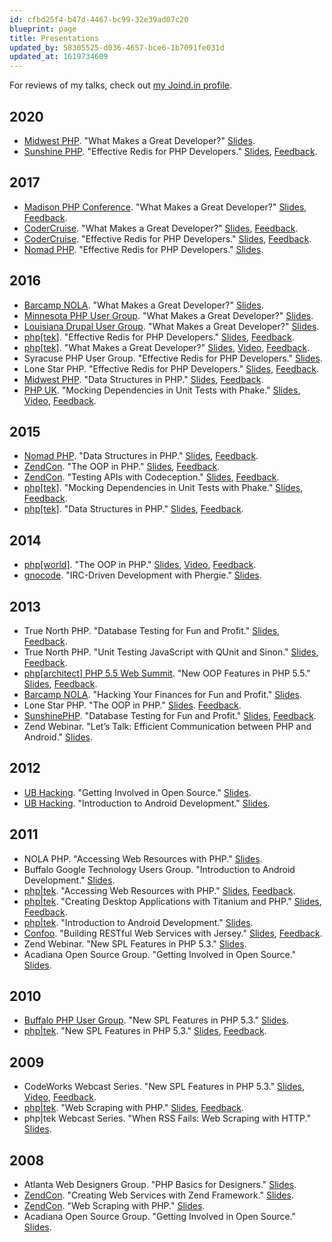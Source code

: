 ```yaml
---
id: cfbd25f4-b47d-4467-bc99-32e39ad07c20
blueprint: page
title: Presentations
updated_by: 58305525-d036-4657-bce6-1b7091fe031d
updated_at: 1619734609
---
```

For reviews of my talks, check out [my Joind.in profile](https://joind.in/user/elazar).

## 2020

* [Midwest PHP](https://midwestphp.org). "What Makes a Great Developer?" [Slides](http://matthewturland.com/slides/great-developer).
* [Sunshine PHP](http://sunshinephp.com). "Effective Redis for PHP Developers." [Slides](http://matthewturland.com/slides/effective-redis/), [Feedback](https://joind.in/event/sunshinephp-2020/effective-redis-for-php-developers).

## 2017

* [Madison PHP Conference](http://2017.madisonphpconference.com). "What Makes a Great Developer?" [Slides](http://matthewturland.com/slides/great-developer), [Feedback](https://joind.in/event/madison-php-conference-2017/what-makes-a-great-developer).
* [CoderCruise](https://www.codercruise.com). "What Makes a Great Developer?" [Slides](http://matthewturland.com/slides/great-developer), [Feedback](https://joind.in/event/codercruise/what-makes-a-great-developer).
* [CoderCruise](https://www.codercruise.com). "Effective Redis for PHP Developers." [Slides](http://matthewturland.com/slides/effective-redis/), [Feedback](https://joind.in/event/codercruise/effective-redis).
* [Nomad PHP](https://nomadphp.com/). "Effective Redis for PHP Developers." [Slides](http://matthewturland.com/slides/effective-redis/).

## 2016

* [Barcamp NOLA](http://barcampnola.com/). "What Makes a Great Developer?" [Slides](http://matthewturland.com/slides/great-developer).
* [Minnesota PHP User Group](http://www.meetup.com/mn-php/). "What Makes a Great Developer?" [Slides](http://matthewturland.com/slides/great-developer).
* [Louisiana Drupal User Group](https://www.meetup.com/louisianadrupal/). "What Makes a Great Developer?" [Slides](http://matthewturland.com/slides/great-developer).
* [php[tek]](http://tek.phparch.com/). "Effective Redis for PHP Developers." [Slides](http://matthewturland.com/slides/effective-redis/), [Feedback](https://joind.in/event/phptek-2016/effective-redis-for-php-developers).
* [php[tek]](http://tek.phparch.com/). "What Makes a Great Developer?" [Slides](http://matthewturland.com/slides/great-developer), [Video](https://www.youtube.com/watch?v=da4Sl3iS8bI), [Feedback](https://joind.in/event/phptek-2016/what-makes-a-great-developer).
* Syracuse PHP User Group. "Effective Redis for PHP Developers." [Slides](http://matthewturland.com/slides/effective-redis/).
* Lone Star PHP. "Effective Redis for PHP Developers." [Slides](http://matthewturland.com/slides/effective-redis/), [Feedback](https://joind.in/event/lone-star-php-2016/effective-redis-for-php-developers).
* [Midwest PHP](http://2016.midwestphp.org/). "Data Structures in PHP." [Slides](http://matthewturland.com/slides/datastructures), [Feedback](https://joind.in/event/midwest-php-2016/data-structures-in-php).
* [PHP UK](http://phpconference.co.uk/). "Mocking Dependencies in Unit Tests with Phake." [Slides](http://matthewturland.com/slides/phake/), [Video](https://www.youtube.com/watch?v=6fNL5U1FUiI), [Feedback](https://joind.in/event/php-uk-conference/mocking-dependencies-in-unit-tests-with-phake).

## 2015

* [Nomad PHP](https://nomadphp.com/). "Data Structures in PHP." [Slides](http://matthewturland.com/slides/datastructures), [Feedback](https://joind.in/event/nomad-php-us---october-2015/data-structures-in-php).
* [ZendCon](http://zendcon.com/). "The OOP in PHP." [Slides](http://matthewturland.com/slides/phpoop-tutorial/), [Feedback](https://joind.in/event/zendcon-2015/the-oop-in-php).
* [ZendCon](http://zendcon.com/). "Testing APIs with Codeception." [Slides](http://matthewturland.com/slides/codeception/), [Feedback](https://joind.in/event/zendcon-2015/testing-apis-with-codeception).
* [php[tek]](http://tek.phparch.com/). "Mocking Dependencies in Unit Tests with Phake." [Slides](http://matthewturland.com/slides/phake/), [Feedback](https://joind.in/event/phptek-2015/mocking-dependencies-in-unit-tests-with-phake).
* [php[tek]](http://tek.phparch.com/). "Data Structures in PHP." [Slides](http://matthewturland.com/slides/datastructures), [Feedback](https://joind.in/event/phptek-2015/data-structures-in-php).

## 2014

* [php[world]](http://world.phparch.com/). "The OOP in PHP." [Slides](http://matthewturland.com/slides/phpoop-tutorial), [Video](https://www.youtube.com/watch?v=oAaNHGK1kNk), [Feedback](https://joind.in/event/phpworld/the-oop-in-php).
* [gnocode](http://www.meetup.com/gnocode/). "IRC-Driven Development with Phergie." [Slides](http://matthewturland.com/slides/ircdd/).

## 2013

* True North PHP. "Database Testing for Fun and Profit." [Slides](http://matthewturland.com/slides/phpunit-db/), [Feedback](https://joind.in/event/true-north-php-2013/database-testing-for-fun-and-profit).
* True North PHP. "Unit Testing JavaScript with QUnit and Sinon." [Slides](http://matthewturland.com/slides/jstesting/), [Feedback](https://joind.in/event/true-north-php-2013/unit-testing-javascript-with-qunit).
* [php[architect] PHP 5.5 Web Summit](https://joind.in/event/phparchitect-php-55-web-summit). "New OOP Features in PHP 5.5." [Slides](http://matthewturland.com/slides/php55oop/), [Feedback](https://joind.in/event/phparchitect-php-55-web-summit/object-oriented-advancements-in-php-55).
* [Barcamp NOLA](http://barcampnola.com/). "Hacking Your Finances for Fun and Profit." [Slides](http://matthewturland.com/slides/ledger-stats/).
* Lone Star PHP. "The OOP in PHP." [Slides](http://matthewturland.com/slides/phpoop). [Feedback](https://joind.in/event/lone-star-php-2013/the-oop-in-php).
* [SunshinePHP](http://sunshinephp.com/). "Database Testing for Fun and Profit." [Slides](http://matthewturland.com/slides/phpunit-db/), [Feedback](https://joind.in/event/sunshinephp-developer-conference/database-testing-for-fun-and-profit).
* Zend Webinar. "Let’s Talk: Efficient Communication between PHP and Android." [Slides](http://matthewturland.com/slides/php-android).

## 2012

* [UB Hacking](http://ubhacking.com/). "Getting Involved in Open Source." [Slides](http://matthewturland.com/slides/oss/).
* [UB Hacking](http://ubhacking.com/). "Introduction to Android Development." [Slides](http://matthewturland.com/slides/android/).

## 2011

* NOLA PHP. "Accessing Web Resources with PHP." [Slides](http://matthewturland.com/slides/webscraping/).
* Buffalo Google Technology Users Group. "Introduction to Android Development." [Slides](http://matthewturland.com/slides/android/).
* [php|tek](http://tek.phparch.com/). "Accessing Web Resources with PHP." [Slides](http://matthewturland.com/slides/webscraping/), [Feedback](https://joind.in/event/phptek-11/accessing-web-resources-with-php).
* [php|tek](http://tek.phparch.com/). "Creating Desktop Applications with Titanium and PHP." [Slides](http://matthewturland.com/slides/titanium/), [Feedback](https://joind.in/event/phptek-11/creating-desktop-applications-with-titanium-and-php).
* [php|tek](http://tek.phparch.com/). "Introduction to Android Development." [Slides](http://matthewturland.com/slides/android/).
* [Confoo](http://confoo.ca/). "Building RESTful Web Services with Jersey." [Slides](http://matthewturland.com/slides/jersey/), [Feedback](https://joind.in/event/confoo-2011/building-restful-web-services-with-jersey).
* Zend Webinar. "New SPL Features in PHP 5.3." [Slides](http://matthewturland.com/slides/spl/).
* Acadiana Open Source Group. "Getting Involved in Open Source." [Slides](http://matthewturland.com/slides/oss/).

## 2010

* [Buffalo PHP User Group](https://www.meetup.com/buffalophp/). "New SPL Features in PHP 5.3." [Slides](http://matthewturland.com/slides/spl/).
* [php|tek](http://tek.phparch.com/). "New SPL Features in PHP 5.3." [Slides](http://matthewturland.com/slides/spl/), [Feedback](https://joind.in/event/tekx/new-spl-features-in-php-53).

## 2009

* CodeWorks Webcast Series. "New SPL Features in PHP 5.3." [Slides](http://www.slideshare.net/tobias382/new-spl-features-in-php-53), [Video](http://mtadata.s3.amazonaws.com/webcasts/20090623-spl.wmv), [Feedback](https://joind.in/event/tekx/new-spl-features-in-php-53).
* [php|tek](http://tek.phparch.com/). "Web Scraping with PHP." [Slides](http://www.slideshare.net/tobias382/web-scraping-with-php-1485427), [Feedback](https://joind.in/event/phptek-2009-unconference/web-scraping-with-php).
* php|tek Webcast Series. "When RSS Fails: Web Scraping with HTTP." [Slides](http://www.slideshare.net/tobias382/when-rss-fails-web-scraping-with-http).

## 2008

* Atlanta Web Designers Group. "PHP Basics for Designers." [Slides](http://www.slideshare.net/tobias382/php-basics-for-designers-presentation).
* [ZendCon](http://zendcon.com/). "Creating Web Services with Zend Framework." [Slides](http://www.slideshare.net/tobias382/creating-web-services-with-zend-framework-presentation).
* [ZendCon](http://zendcon.com/). "Web Scraping with PHP." [Slides](http://www.slideshare.net/tobias382/web-scraping-with-php-presentation).
* Acadiana Open Source Group. "Getting Involved in Open Source." [Slides](http://www.slideshare.net/tobias382/acadiana-open-source-group-april-2008-meeting).